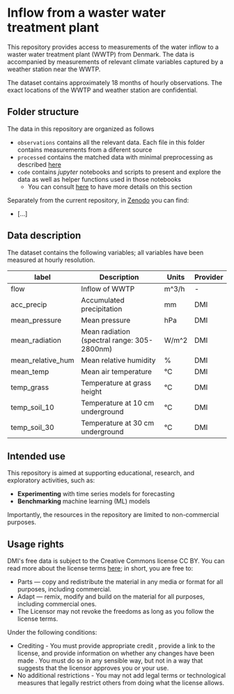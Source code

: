 # Inflow from a waster water treatment plant

This repository provides access to measurements of the water inflow to a waster water treatment plant (WWTP) from Denmark. The data is accompanied by measurements of relevant climate variables captured by a weather station near the WWTP.

The dataset contains approximately 18 months of hourly observations. The exact locations of the WWTP and weather station are confidential.

## Folder structure

The data in this repository are organized as follows

- `observations` contains all the relevant data. Each file in this folder contains measurements from a diferent source
- `processed` contains the matched data with minimal preprocessing as described [here](./code/0_overview.ipynb)
- `code` contains _jupyter_ notebooks and scripts to present and explore the data as well as helper functions used in those notebooks
    - You can consult [here](.code/README.md) to have more details on this section

Separately from the current repository, in [Zenodo]() you can find:
- [...]


## Data description

The dataset contains the following variables; all variables have been measured at hourly resolution.

| label | Description | Units | Provider |
| --- | --- | --- | --- |
| flow | Inflow of WWTP | m^3/h | - |
| acc_precip | Accumulated precipitation | mm | DMI |
| mean_pressure | Mean pressure | hPa | DMI |
| mean_radiation | Mean radiation (spectral range: 305-2800nm) | W/m^2 | DMI |
| mean_relative_hum | Mean relative humidity | % | DMI |
| mean_temp | Mean air temperature | °C | DMI |
| temp_grass | Temperature at grass height | °C | DMI |
| temp_soil_10 | Temperature at 10 cm underground | °C | DMI |
| temp_soil_30 | Temperature at 30 cm underground |  °C| DMI |

## Intended use

This repository is aimed at supporting educational, research, and exploratory activities, such as:

- __Experimenting__ with time series models for forecasting
- __Benchmarking__ machine learning (ML) models

Importantly, the resources in the repository are limited to non-commercial purposes.

## Usage rights

DMI's free data is subject to the Creative Commons license CC BY. You can read more about the license terms [here](https://www.dmi.dk/friedata/guides-til-frie-data/vilkar-for-brug-af-data); in short, you are free to:

- Parts — copy and redistribute the material in any media or format for all purposes, including commercial.
- Adapt — remix, modify and build on the material for all purposes, including commercial ones.
- The Licensor may not revoke the freedoms as long as you follow the license terms.

Under the following conditions:

- Crediting - You must provide appropriate credit , provide a link to the license, and provide information on whether any changes have been made . You must do so in any sensible way, but not in a way that suggests that the licensor approves you or your use.
- No additional restrictions - You may not add legal terms or technological measures that legally restrict others from doing what the license allows.